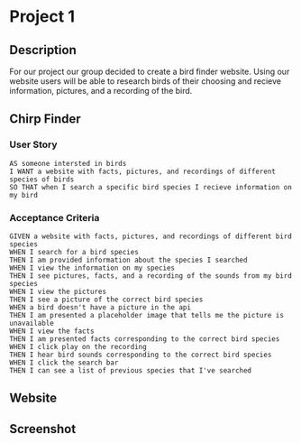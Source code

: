 # Project 1
## Description

For our project our group decided to create a bird finder website. Using our website users will be able to research birds of their choosing and recieve information, pictures, and a recording of the bird.


## Chirp Finder

### User Story

```
AS someone intersted in birds
I WANT a website with facts, pictures, and recordings of different species of birds
SO THAT when I search a specific bird species I recieve information on my bird 
```

### Acceptance Criteria 

```
GIVEN a website with facts, pictures, and recordings of different bird species
WHEN I search for a bird species 
THEN I am provided information about the species I searched
WHEN I view the information on my species
THEN I see pictures, facts, and a recording of the sounds from my bird species
WHEN I view the pictures
THEN I see a picture of the correct bird species
WHEN a bird doesn't have a picture in the api
THEN I am presented a placeholder image that tells me the picture is unavailable 
WHEN I view the facts
THEN I am presented facts corresponding to the correct bird species
WHEN I click play on the recording
THEN I hear bird sounds corresponding to the correct bird species
WHEN I click the search bar
THEN I can see a list of previous species that I've searched
```

## Website


## Screenshot
